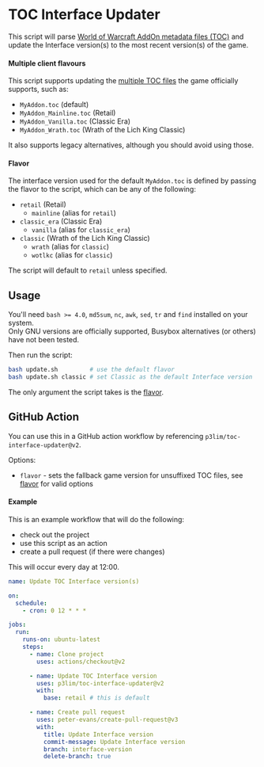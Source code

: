# TOC Interface Updater

This script will parse [World of Warcraft AddOn metadata files (TOC)](https://warcraft.wiki.gg/wiki/TOC_format) and update the Interface version(s) to the most recent version(s) of the game.

#### Multiple client flavours

This script supports updating the [multiple TOC files](https://warcraft.wiki.gg/wiki/TOC_format#Multiple_client_flavors) the game officially supports, such as:

- `MyAddon.toc` (default)
- `MyAddon_Mainline.toc` (Retail)
- `MyAddon_Vanilla.toc` (Classic Era)
- `MyAddon_Wrath.toc` (Wrath of the Lich King Classic)

It also supports legacy alternatives, although you should avoid using those.

#### Flavor

The interface version used for the default `MyAddon.toc` is defined by passing the flavor to the script, which can be any of the following:

- `retail` (Retail)
  - `mainline` (alias for `retail`)
- `classic_era` (Classic Era)
  - `vanilla` (alias for `classic_era`)
- `classic` (Wrath of the Lich King Classic)
  - `wrath` (alias for `classic`)
  - `wotlkc` (alias for `classic`)

The script will default to `retail` unless specified.

## Usage

You'll need `bash >= 4.0`, `md5sum`, `nc`, `awk`, `sed`, `tr` and `find` installed on your system.  
Only GNU versions are officially supported, Busybox alternatives (or others) have not been tested.

Then run the script:
```bash
bash update.sh         # use the default flavor
bash update.sh classic # set Classic as the default Interface version
```

The only argument the script takes is the [flavor](#flavor).

## GitHub Action

You can use this in a GitHub action workflow by referencing `p3lim/toc-interface-updater@v2`.

Options:
- `flavor` - sets the fallback game version for unsuffixed TOC files, see [flavor](#flavor) for valid options

#### Example

This is an example workflow that will do the following:
- check out the project
- use this script as an action
- create a pull request (if there were changes)

This will occur every day at 12:00.

```yaml
name: Update TOC Interface version(s)

on:
  schedule:
    - cron: 0 12 * * *

jobs:
  run:
    runs-on: ubuntu-latest
    steps:
      - name: Clone project
        uses: actions/checkout@v2

      - name: Update TOC Interface version
        uses: p3lim/toc-interface-updater@v2
        with:
          base: retail # this is default

      - name: Create pull request
        uses: peter-evans/create-pull-request@v3
        with:
          title: Update Interface version
          commit-message: Update Interface version
          branch: interface-version
          delete-branch: true
```

